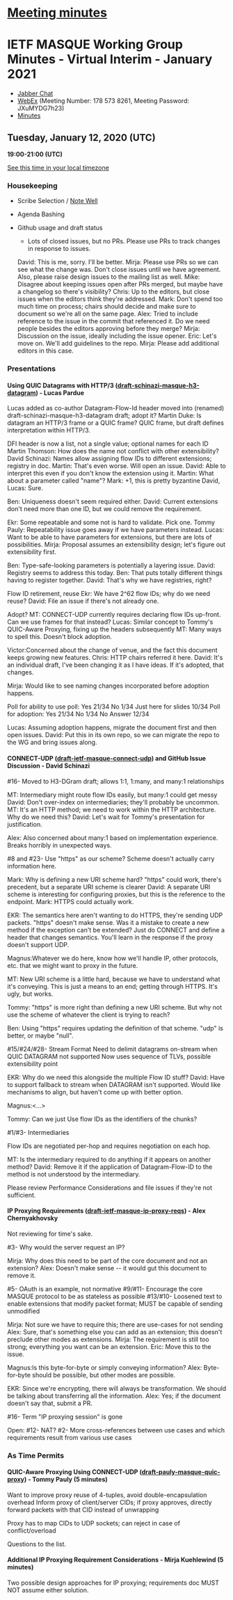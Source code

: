 # [Meeting minutes](https://codimd.ietf.org/notes-ietf-masque-interim-21-01)

# IETF MASQUE Working Group Minutes - Virtual Interim - January 2021

* [Jabber Chat](xmpp:masque@jabber.ietf.org?join)
* [WebEx](https://ietf.webex.com/ietf/j.php?MTID=m60be159911993f0a28d72228e878299a) (Meeting Number: 178 573 8261, Meeting Password: JXuMYDG7h23)
* [Minutes](https://codimd.ietf.org/notes-ietf-masque-interim-21-01)

## Tuesday, January 12, 2020 (UTC)
**19:00-21:00 (UTC)**

[See this time in your local timezone](https://www.timeanddate.com/worldclock/fixedtime.html?msg=IETF+MASQUE+Virtual+Interim+-+January+2020&iso=20210112T19&p1=1440&ah=2)

### Housekeeping

* Scribe Selection / [Note Well](https://www.ietf.org/about/note-well.html)
* Agenda Bashing
* Github usage and draft status
  - Lots of closed issues, but no PRs.  Please use PRs to track changes in response to issues.
  
  David:  This is me, sorry.  I'll be better.
  Mirja:  Please use PRs so we can see what the change was.  Don't close issues until we have agreement.
          Also, please raise design issues to the mailing list as well.
  Mike:   Disagree about keeping issues open after PRs merged, but maybe have a changelog so there's visibility?
  Chris:  Up to the editors, but close issues when the editors think they're addressed.
  Mark:   Don't spend too much time on process; chairs should decide and make sure to document so we're all on the same page.
  Alex:   Tried to include reference to the issue in the commit that referenced it.  Do we need people besides the editors approving before they merge?
  Mirja:  Discussion on the issue, ideally including the issue opener.
  Eric:   Let's move on.  We'll add guidelines to the repo.
  Mirja:  Please add additional editors in this case.

### Presentations

#### Using QUIC Datagrams with HTTP/3 ([draft-schinazi-masque-h3-datagram](https://tools.ietf.org/html/draft-schinazi-masque-h3-datagram)) - Lucas Pardue

Lucas added as co-author
Datagram-Flow-Id header moved into (renamed) draft-schinazi-masque-h3-datagram draft; adopt it?
  Martin Duke: Is datagram an HTTP/3 frame or a QUIC frame?
      QUIC frame, but draft defines interpretation within HTTP/3.

DFI header is now a list, not a single value; optional names for each ID
  Martin Thomson:  How does the name not conflict with other extensibility?
  David Schinazi:  Names allow assigning flow IDs to different extensions; registry in doc.
  Martin:  That's even worse.  Will open an issue.
  David:   Able to interpret this even if you don't know the extension using it.
  Martin:  What about a parameter called "name"?
  Mark:    +1, this is pretty byzantine
  David, Lucas: Sure.
  
  Ben:     Uniqueness doesn't seem required either.
  David:   Current extensions don't need more than one ID, but we could remove the requirement.
  
  Ekr:     Some repeatable and some not is hard to validate.  Pick one.
  Tommy Pauly:  Repeatability issue goes away if we have parameters instead.
  Lucas:   Want to be able to have parameters for extensions, but there are lots of possibilities.
  Mirja:   Proposal assumes an extensibility design; let's figure out extensibility first.
  
  Ben:     Type-safe-looking parameters is potentially a layering issue.
  David:   Registry seems to address this today.
  Ben:     That puts totally different things having to register together.
  David:   That's why we have registries, right?

Flow ID retirement, reuse
  Ekr:   We have 2^62 flow IDs; why do we need reuse?
  David: File an issue if there's not already one.

Adopt?
  MT:    CONNECT-UDP currently requires declaring flow IDs up-front.  Can we use frames for that instead?
  Lucas: Similar concept to Tommy's QUIC-Aware Proxying, fixing up the headers subsequently
  MT:    Many ways to spell this.  Doesn't block adoption.

  Victor:Concerned about the change of venue, and the fact this document keeps growing new features.
  Chris: HTTP chairs referred it here.
  David: It's an individual draft, I've been changing it as I have ideas.  If it's adopted, that changes.
  
  Mirja: Would like to see naming changes incorporated before adoption happens.
  
  Poll for ability to use poll:
      Yes 21/34
      No 1/34
      Just here for slides 10/34
  Poll for adoption:
      Yes 21/34
      No 1/34
      No Answer 12/34

  Lucas:  Assuming adoption happens, migrate the document first and then open issues.
  David:  Put this in its own repo, so we can migrate the repo to the WG and bring issues along.

#### CONNECT-UDP ([draft-ietf-masque-connect-udp](https://datatracker.ietf.org/doc/draft-ietf-masque-connect-udp/)) and GitHub Issue Discussion - David Schinazi

#16- Moved to H3-DGram draft; allows 1:1, 1:many, and many:1 relationships

  MT:    Intermediary might route flow IDs easily, but many:1 could get messy
  David: Don't over-index on intermediaries; they'll probably be uncommon.
  MT:    It's an HTTP method; we need to work within the HTTP architecture. Why do we need this?
  David: Let's wait for Tommy's presentation for justification.

  Alex:  Also concerned about many:1 based on implementation experience.  Breaks horribly in unexpected ways.

#8 and #23- Use "https" as our scheme?  Scheme doesn't actually carry information here.

  Mark:  Why is defining a new URI scheme hard?
         "https" could work, there's precedent, but a separate URI scheme is clearer
  David: A separate URI scheme is interesting for configuring proxies, but this is the
         reference to the endpoint.
  Mark:  HTTPS could actually work.
  
  EKR:   The semantics here aren't wanting to do HTTPS, they're sending UDP packets.
         "https" doesn't make sense.
         Was it a mistake to create a new method if the exception can't be extended?
         Just do CONNECT and define a header that changes semantics.  You'll learn in
         the response if the proxy doesn't support UDP.
         
  Magnus:Whatever we do here, know how we'll handle IP, other protocols, etc. that we might
         want to proxy in the future.
  
  MT:    New URI scheme is a little hard, because we have to understand what it's conveying.
         This is just a means to an end; getting through HTTPS. It's ugly, but works.
  
  Tommy: "https" is more right than defining a new URI scheme. But why not use the scheme
         of whatever the client is trying to reach?
 
  Ben:   Using "https" requires updating the definition of that scheme.  "udp" is better,
         or maybe "null".

#15/#24/#28- Stream Format
Need to delimit datagrams on-stream when QUIC DATAGRAM not supported
Now uses sequence of TLVs, possible extensibility point

  EKR:   Why do we need this alongside the multiple Flow ID stuff?
  David: Have to support fallback to stream when DATAGRAM isn't supported. Would like
         mechanisms to align, but haven't come up with better option.
  
  Magnus:<...>
  
  Tommy: Can we just Use flow IDs as the identifiers of the chunks?

#1/#3- Intermediaries

Flow IDs are negotiated per-hop and requires negotiation on each hop.

  MT:  Is the intermediary required to do anything if it appears on another method?
  David: Remove it if the application of Datagram-Flow-ID to the method is not understood by the intermediary.

Please review Performance Considerations and file issues if they're not sufficient.


#### IP Proxying Requirements ([draft-ietf-masque-ip-proxy-reqs](https://datatracker.ietf.org/doc/draft-ietf-masque-ip-proxy-reqs/)) - Alex Chernyakhovsky

Not reviewing for time's sake.

#3- Why would the server request an IP?

  Mirja: Why does this need to be part of the core document and not an extension?
  Alex:  Doesn't make sense -- it would gut this document to remove it.

#5- OAuth is an example, not normative
#9/#11- Encourage the core MASQUE protocol to be as stateless as possible
#13/#10- Loosened text to enable extensions that modify packet format; MUST be capable of sending unmodified

  Mirja: Not sure we have to require this; there are use-cases for not sending
  Alex:  Sure, that's something else you can add as an extension; this doesn't preclude other modes as extensions.
  Mirja: The requirement is still too strong; everything you want can be an extension.
  Eric:  Move this to the issue.
  
  Magnus:Is this byte-for-byte or simply conveying information?
  Alex:  Byte-for-byte should be possible, but other modes are possible.
  
  EKR:   Since we're encrypting, there will always be transformation.  We should be talking about
         transferring all the information.
  Alex:  Yes; if the document doesn't say that, submit a PR.

#16- Term "IP proxying session" is gone

Open:
#12- NAT?
#2- More cross-references between use cases and which requirements result from various use cases


### As Time Permits

#### QUIC-Aware Proxying Using CONNECT-UDP ([draft-pauly-masque-quic-proxy](https://datatracker.ietf.org/doc/draft-pauly-masque-quic-proxy/)) - Tommy Pauly (5 minutes)

Want to improve proxy reuse of 4-tuples, avoid double-encapsulation overhead
Inform proxy of client/server CIDs; if proxy approves, directly forward packets with that CID instead of unwrapping

Proxy has to map CIDs to UDP sockets; can reject in case of conflict/overload

Questions to the list.

#### Additional IP Proxying Requirement Considerations - Mirja Kuehlewind (5 minutes)

Two possible design approaches for IP proxying; requirements doc MUST NOT assume either solution.

